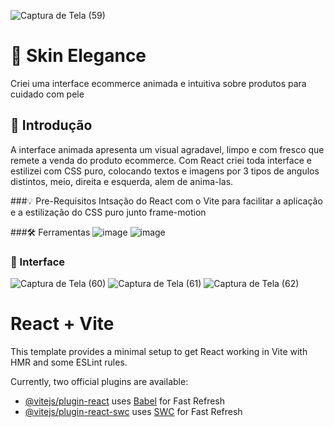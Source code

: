 ![Captura de Tela (59)](https://github.com/PauloAquarius0299/dermo-website/assets/114706743/a37b3e74-3f99-4c14-9444-5195cda13e9f)

# 🧴 Skin Elegance
Criei uma interface ecommerce animada e intuitiva sobre produtos para cuidado com pele

## 🧼 Introdução
A interface animada apresenta um visual agradavel, limpo e com fresco que remete a venda do produto ecommerce. Com React criei toda interface e estilizei com CSS puro, colocando textos e imagens por 3 tipos de angulos distintos, meio, direita e esquerda, alem de anima-las.

###💡 Pre-Requisitos 
Intsação do React com o Vite para facilitar a aplicação e a estilização do CSS puro junto frame-motion 

###🛠️ Ferramentas
![image](https://github.com/PauloAquarius0299/dermo-website/assets/114706743/f1811012-e72d-40ea-90c2-6f0c90ba4211)
![image](https://github.com/PauloAquarius0299/dermo-website/assets/114706743/dab89ba6-a284-4727-b8e0-aee0562f988f)

### 🫧 Interface 
![Captura de Tela (60)](https://github.com/PauloAquarius0299/dermo-website/assets/114706743/5b0a734b-4132-417b-be4f-2bf19edf76e5)
![Captura de Tela (61)](https://github.com/PauloAquarius0299/dermo-website/assets/114706743/7fc877b6-57a1-415a-9baf-e793e7bdb93f)
![Captura de Tela (62)](https://github.com/PauloAquarius0299/dermo-website/assets/114706743/9fe7a306-590f-4039-91ab-36f0bfb302f3)

# React + Vite

This template provides a minimal setup to get React working in Vite with HMR and some ESLint rules.

Currently, two official plugins are available:

- [@vitejs/plugin-react](https://github.com/vitejs/vite-plugin-react/blob/main/packages/plugin-react/README.md) uses [Babel](https://babeljs.io/) for Fast Refresh
- [@vitejs/plugin-react-swc](https://github.com/vitejs/vite-plugin-react-swc) uses [SWC](https://swc.rs/) for Fast Refresh
  
